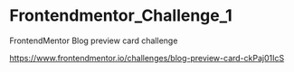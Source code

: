 # Frontendmentor_Challenge_1
FrontendMentor Blog preview card challenge

https://www.frontendmentor.io/challenges/blog-preview-card-ckPaj01IcS
